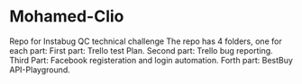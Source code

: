 # Mohamed-Clio
Repo for Instabug QC technical challenge
The repo has 4 folders, one for each part:
First part: Trello test Plan.
Second part: Trello bug reporting.
Third Part: Facebook registeration and login automation.
Forth part: BestBuy API-Playground.
